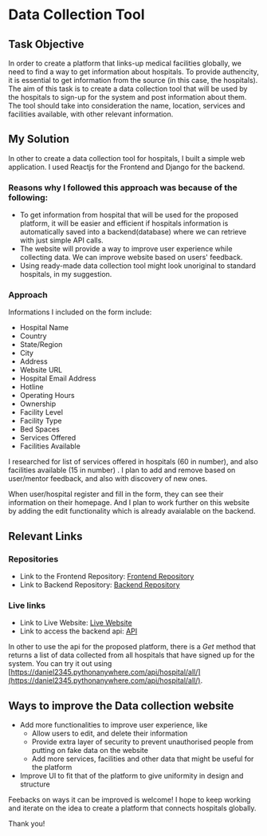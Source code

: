 # Data Collection Tool

## Task Objective

In order to create a platform that links-up medical facilities globally, we need to find a way to get information about hospitals. To provide authencity, it is essential to get information from the source (in this case, the hospitals).
The aim of this task is to create a data collection tool that will be used by the hospitals to sign-up for the system and post information about them. The tool should take into consideration the name, location, services and facilities available, with other relevant information.

## My Solution

In other to create a data collection tool for hospitals, I built a simple web application. I used Reactjs for the Frontend and Django for the backend.

### Reasons why I followed this approach was because of the following:

- To get information from hospital that will be used for the proposed platform, it will be easier and efficient if hospitals information is automatically saved into a backend(database) where we can retrieve with just simple API calls.
- The website will provide a way to improve user experience while collecting data. We can improve website based on users' feedback.
- Using ready-made data collection tool might look unoriginal to standard hospitals, in my suggestion.

### Approach

Informations I included on the form include:

- Hospital Name
- Country
- State/Region
- City
- Address
- Website URL
- Hospital Email Address
- Hotline
- Operating Hours
- Ownership
- Facility Level
- Facility Type
- Bed Spaces
- Services Offered
- Facilities Available

I researched for list of services offered in hospitals (60 in number), and also facilities available (15 in number) . I plan to add and remove based on user/mentor feedback, and also with discovery of new ones.

When user/hospital register and fill in the form, they can see their information on their homepage. And I plan to work further on this website by adding the edit functionality which is already avaialable on the backend.

## Relevant Links

### Repositories

- Link to the Frontend Repository: [Frontend Repository](https://github.com/psalmuelle/Mboalab-Task_Frotend)
- Link to Backend Repository: [Backend Repository](https://github.com/psalmuelle/Mboalab-Task_Django)

### Live links

- Link to Live Website: [Live Website](https://mboalab-task.onrender.com/)
- Link to access the backend api: [API](https://daniel2345.pythonanywhere.com/api/)

In other to use the api for the proposed platform, there is a _Get_ method that returns a list of data collected from all hospitals that have signed up for the system. You can try it out using [https://daniel2345.pythonanywhere.com/api/hospital/all/](https://daniel2345.pythonanywhere.com/api/hospital/all/).

## Ways to improve the Data collection website

- Add more functionalities to improve user experience, like
  - Allow users to edit, and delete their information
  - Provide extra layer of security to prevent unauthorised people from putting on fake data on the website
  - Add more services, facilities and other data that might be useful for the platform
- Improve UI to fit that of the platform to give uniformity in design and structure

Feebacks on ways it can be improved is welcome! I hope to keep working and iterate on the idea to create a platform that connects hospitals globally.

Thank you!
